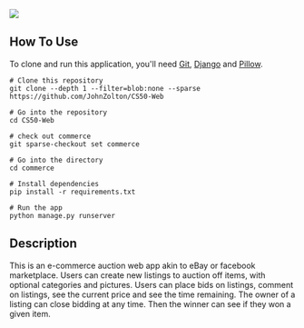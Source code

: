 ![](2023-01-01-13-07-12.gif)

## How To Use
To clone and run this application, you'll need [Git](https://git-scm.com/), [Django](https://www.djangoproject.com/) and [Pillow](https://pillow.readthedocs.io/en/stable/). 
```
# Clone this repository
git clone --depth 1 --filter=blob:none --sparse https://github.com/JohnZolton/CS50-Web

# Go into the repository
cd CS50-Web

# check out commerce
git sparse-checkout set commerce

# Go into the directory
cd commerce

# Install dependencies
pip install -r requirements.txt

# Run the app
python manage.py runserver
```
## Description
This is an e-commerce auction web app akin to eBay or facebook marketplace. Users can create new listings to auction off items, with optional categories and pictures. Users can place bids on listings, comment on listings, see the current price and see the time remaining. The owner of a listing can close bidding at any time. Then the winner can see if they won a given item.
